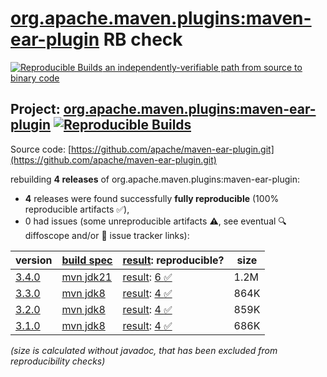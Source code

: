 [org.apache.maven.plugins:maven-ear-plugin](https://central.sonatype.com/artifact/org.apache.maven.plugins/maven-ear-plugin/versions) RB check
=======

[![Reproducible Builds](https://reproducible-builds.org/images/logos/rb.svg) an independently-verifiable path from source to binary code](https://reproducible-builds.org/)

## Project: [org.apache.maven.plugins:maven-ear-plugin](https://central.sonatype.com/artifact/org.apache.maven.plugins/maven-ear-plugin/versions) [![Reproducible Builds](https://img.shields.io/endpoint?url=https://raw.githubusercontent.com/jvm-repo-rebuild/reproducible-central/master/content/org/apache/maven/plugins/maven-ear-plugin/badge.json)](https://github.com/jvm-repo-rebuild/reproducible-central/blob/master/content/org/apache/maven/plugins/maven-ear-plugin/README.md)

Source code: [https://github.com/apache/maven-ear-plugin.git](https://github.com/apache/maven-ear-plugin.git)

rebuilding **4 releases** of org.apache.maven.plugins:maven-ear-plugin:
- **4** releases were found successfully **fully reproducible** (100% reproducible artifacts :white_check_mark:),
- 0 had issues (some unreproducible artifacts :warning:, see eventual :mag: diffoscope and/or :memo: issue tracker links):

| version | [build spec](/BUILDSPEC.md) | [result](https://reproducible-builds.org/docs/jvm/): reproducible? | size |
| -- | --------- | ------ | -- |
| [3.4.0](https://central.sonatype.com/artifact/org.apache.maven.plugins/maven-ear-plugin/3.4.0/pom) | [mvn jdk21](maven-ear-plugin-3.4.0.buildspec) | [result](maven-ear-plugin-3.4.0.buildinfo): [6 :white_check_mark: ](maven-ear-plugin-3.4.0.buildcompare) | 1.2M |
| [3.3.0](https://central.sonatype.com/artifact/org.apache.maven.plugins/maven-ear-plugin/3.3.0/pom) | [mvn jdk8](maven-ear-plugin-3.3.0.buildspec) | [result](maven-ear-plugin-3.3.0.buildinfo): [4 :white_check_mark: ](maven-ear-plugin-3.3.0.buildcompare) | 864K |
| [3.2.0](https://central.sonatype.com/artifact/org.apache.maven.plugins/maven-ear-plugin/3.2.0/pom) | [mvn jdk8](maven-ear-plugin-3.2.0.buildspec) | [result](maven-ear-plugin-3.2.0.buildinfo): [4 :white_check_mark: ](maven-ear-plugin-3.2.0.buildcompare) | 859K |
| [3.1.0](https://central.sonatype.com/artifact/org.apache.maven.plugins/maven-ear-plugin/3.1.0/pom) | [mvn jdk8](maven-ear-plugin-3.1.0.buildspec) | [result](maven-ear-plugin-3.1.0.buildinfo): [4 :white_check_mark: ](maven-ear-plugin-3.1.0.buildcompare) | 686K |

<i>(size is calculated without javadoc, that has been excluded from reproducibility checks)</i>
